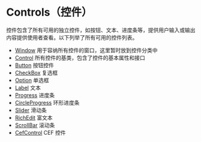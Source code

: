 ﻿# Controls（控件）

控件包含了所有可用的独立控件，如按钮、文本、进度条等，提供用户输入或输出内容提供使用者查看。以下列举了所有可用的控件列表。

 - [Window](Window.md) 用于容纳所有控件的窗口，这里暂时放到控件分类中
 - [Control](Control.md) 所有控件的基类，包含了控件的基本属性和接口
 - [Button](Button.md) 按钮控件
 - [CheckBox](CheckBox.md) 复选框
 - [Option](Option.md) 单选框
 - [Label](Label.md) 文本
 - [Progress](Progress.md) 进度条
 - [CircleProgress](CircleProgress.md) 环形进度条
 - [Slider](Slider.md) 滑动条
 - [RichEdit](RichEdit.md) 富文本
 - [ScrollBar](ScrollBar.md) 滚动条
 - [CefControl](CefControl.md) CEF 控件
